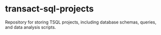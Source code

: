 # transact-sql-projects
Repository for storing TSQL projects, including database schemas, queries, and data analysis scripts.
